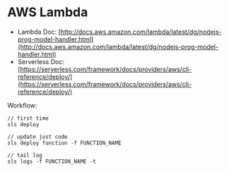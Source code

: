 # AWS Lambda

* Lambda Doc: [http://docs.aws.amazon.com/lambda/latest/dg/nodejs-prog-model-handler.html](http://docs.aws.amazon.com/lambda/latest/dg/nodejs-prog-model-handler.html)
* Serverless Doc: [https://serverless.com/framework/docs/providers/aws/cli-reference/deploy/](https://serverless.com/framework/docs/providers/aws/cli-reference/deploy/)

Workflow:

```text
// first time
sls deploy

// update just code
sls deploy function -f FUNCTION_NAME

// tail log
sls logs -f FUNCTION_NAME -t
```

